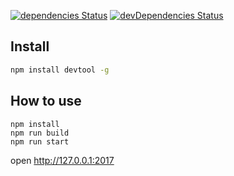 [![dependencies Status](https://david-dm.org/haozime/raty-project-demo/status.svg)](https://david-dm.org/haozime/raty-project-demo)
[![devDependencies Status](https://david-dm.org/haozime/raty-project-demo/dev-status.svg)](https://david-dm.org/haozime/raty-project-demo?type=dev)

## Install

```sh
npm install devtool -g

```

## How to use
```
npm install
npm run build
npm run start

```
open http://127.0.0.1:2017
